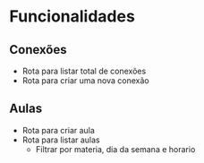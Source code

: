 # Funcionalidades
## Conexões
- Rota para listar total de conexões
- Rota para criar uma nova conexão

## Aulas
- Rota para criar aula
- Rota para listar aulas
    - Filtrar por materia, dia da semana e horario
